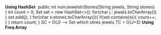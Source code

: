 **Using HashSet**
​
public int numJewelsInStones(String jewels, String stones) {
int count = 0;
Set<Character> set = new HashSet<>();
for(char j : jewels.toCharArray()){
set.add(j);
}
for(char s:stones.toCharArray()){
if(set.contains(s)){
count++;
}
}
return count;
}
SC = O(J) --> Set which stires jewels
TC = O(J+S)
​
**Using Freq Array**